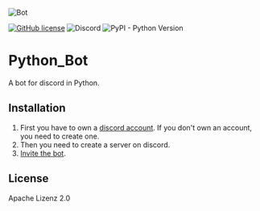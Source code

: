 ![Bot](https://th.bing.com/th/id/OIP.4JpohfpcReab5qWTH17SQwHaGH?pid=ImgDet&rs=1)

[![GitHub license](https://img.shields.io/github/license/ragr07/Python_Bot)](https://github.com/ragr07/Python_Bot/blob/Rafa/LICENSE) ![Discord](https://img.shields.io/discord/933408863917588510) ![PyPI - Python Version](https://img.shields.io/pypi/pyversions/p)    



# Python_Bot

A bot for discord in Python.

## Installation

1. First you have to own a [discord account](https://discord.com/). If you don't own an account, you need to create one.
1. Then you need to create a server on discord.
1. [Invite the bot]( https://discord.com/oauth2/authorize?client_id=945615836327059456&scope=bot&permissions=285474001).


## License
Apache Lizenz 2.0
